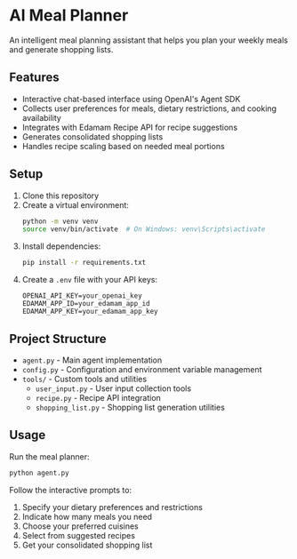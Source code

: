 # AI Meal Planner

An intelligent meal planning assistant that helps you plan your weekly meals and generate shopping lists.

## Features

- Interactive chat-based interface using OpenAI's Agent SDK
- Collects user preferences for meals, dietary restrictions, and cooking availability
- Integrates with Edamam Recipe API for recipe suggestions
- Generates consolidated shopping lists
- Handles recipe scaling based on needed meal portions

## Setup

1. Clone this repository
2. Create a virtual environment:
   ```bash
   python -m venv venv
   source venv/bin/activate  # On Windows: venv\Scripts\activate
   ```
3. Install dependencies:
   ```bash
   pip install -r requirements.txt
   ```
4. Create a `.env` file with your API keys:
   ```
   OPENAI_API_KEY=your_openai_key
   EDAMAM_APP_ID=your_edamam_app_id
   EDAMAM_APP_KEY=your_edamam_app_key
   ```

## Project Structure

- `agent.py` - Main agent implementation
- `config.py` - Configuration and environment variable management
- `tools/` - Custom tools and utilities
  - `user_input.py` - User input collection tools
  - `recipe.py` - Recipe API integration
  - `shopping_list.py` - Shopping list generation utilities

## Usage

Run the meal planner:
```bash
python agent.py
```

Follow the interactive prompts to:
1. Specify your dietary preferences and restrictions
2. Indicate how many meals you need
3. Choose your preferred cuisines
4. Select from suggested recipes
5. Get your consolidated shopping list 